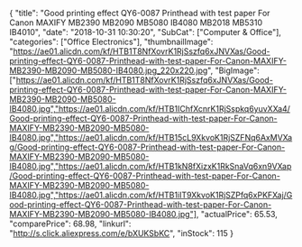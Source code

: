 {
	"title": "Good printing effect QY6-0087 Printhead with test paper For Canon MAXIFY MB2390 MB2090 MB5080 IB4080 MB2018 MB5310 IB4010",
	"date": "2018-10-31 10:30:20",
	"SubCat": ["Computer & Office"],
	"categories": ["Office Electronics"],
	"thumbnailImage": "https://ae01.alicdn.com/kf/HTB1T8NfXovrK1RjSszfq6xJNVXas/Good-printing-effect-QY6-0087-Printhead-with-test-paper-For-Canon-MAXIFY-MB2390-MB2090-MB5080-IB4080.jpg_220x220.jpg",
	"BigImage": ["https://ae01.alicdn.com/kf/HTB1T8NfXovrK1RjSszfq6xJNVXas/Good-printing-effect-QY6-0087-Printhead-with-test-paper-For-Canon-MAXIFY-MB2390-MB2090-MB5080-IB4080.jpg","https://ae01.alicdn.com/kf/HTB1IChfXcnrK1RjSspkq6yuvXXa4/Good-printing-effect-QY6-0087-Printhead-with-test-paper-For-Canon-MAXIFY-MB2390-MB2090-MB5080-IB4080.jpg","https://ae01.alicdn.com/kf/HTB15cL9XkvoK1RjSZFNq6AxMVXag/Good-printing-effect-QY6-0087-Printhead-with-test-paper-For-Canon-MAXIFY-MB2390-MB2090-MB5080-IB4080.jpg","https://ae01.alicdn.com/kf/HTB1kN8fXizxK1RkSnaVq6xn9VXap/Good-printing-effect-QY6-0087-Printhead-with-test-paper-For-Canon-MAXIFY-MB2390-MB2090-MB5080-IB4080.jpg","https://ae01.alicdn.com/kf/HTB1iIT9XkvoK1RjSZPfq6xPKFXaj/Good-printing-effect-QY6-0087-Printhead-with-test-paper-For-Canon-MAXIFY-MB2390-MB2090-MB5080-IB4080.jpg"],
	"actualPrice": 65.53,
	"comparePrice": 68.98,
	"linkurl": "http://s.click.aliexpress.com/e/bXUKSbKC",
	"inStock": 115
}
